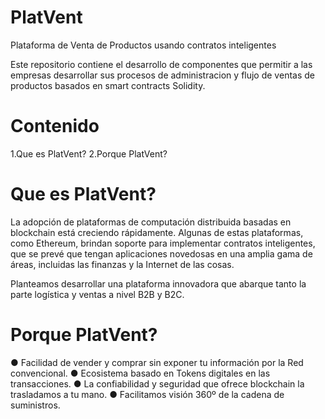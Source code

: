 # PlatVent
Plataforma de Venta de Productos usando contratos inteligentes

Este repositorio contiene el desarrollo de componentes que permitir a las empresas desarrollar sus procesos de administracion  y flujo de ventas de productos basados en  smart contracts Solidity. 

# Contenido
1.Que es PlatVent?
2.Porque PlatVent?

# Que es PlatVent?

La adopción de plataformas de computación distribuida basadas en blockchain está creciendo rápidamente. Algunas de estas plataformas, como Ethereum, brindan soporte para implementar contratos inteligentes, que se prevé que tengan aplicaciones novedosas en una amplia gama de áreas, incluidas las finanzas y la Internet de las cosas.

Planteamos desarrollar una plataforma innovadora que abarque tanto la parte logística y ventas a nivel B2B y B2C.

# Porque PlatVent?
● Facilidad de vender y comprar sin exponer tu información por la Red convencional.
● Ecosistema basado en Tokens digitales en las transacciones.
● La confiabilidad y seguridad que ofrece blockchain la trasladamos a tu mano.
● Facilitamos visión 360º de la cadena de suministros.


